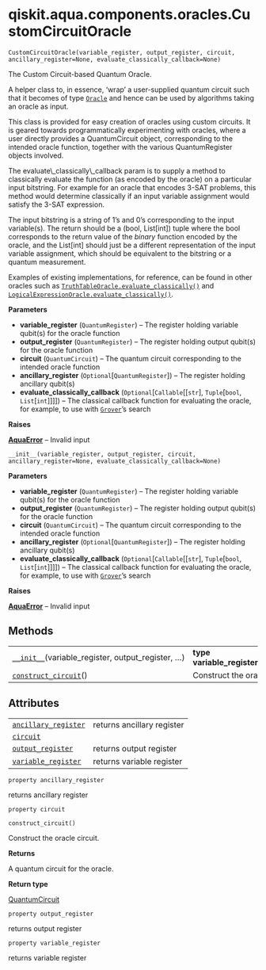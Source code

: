 # qiskit.aqua.components.oracles.CustomCircuitOracle



`CustomCircuitOracle(variable_register, output_register, circuit, ancillary_register=None, evaluate_classically_callback=None)`

The Custom Circuit-based Quantum Oracle.

A helper class to, in essence, ‘wrap’ a user-supplied quantum circuit such that it becomes of type [`Oracle`](qiskit.aqua.components.oracles.Oracle#qiskit.aqua.components.oracles.Oracle "qiskit.aqua.components.oracles.Oracle") and hence can be used by algorithms taking an oracle as input.

This class is provided for easy creation of oracles using custom circuits. It is geared towards programmatically experimenting with oracles, where a user directly provides a QuantumCircuit object, corresponding to the intended oracle function, together with the various QuantumRegister objects involved.

<Admonition title="Note" type="note">
  The evaluate\_classically\_callback param is to supply a method to classically evaluate the function (as encoded by the oracle) on a particular input bitstring. For example for an oracle that encodes 3-SAT problems, this method would determine classically if an input variable assignment would satisfy the 3-SAT expression.

  The input bitstring is a string of 1’s and 0’s corresponding to the input variable(s). The return should be a (bool, List\[int]) tuple where the bool corresponds to the return value of the *binary* function encoded by the oracle, and the List\[int] should just be a different representation of the input variable assignment, which should be equivalent to the bitstring or a quantum measurement.

  Examples of existing implementations, for reference, can be found in other oracles such as [`TruthTableOracle.evaluate_classically()`](qiskit.aqua.components.oracles.TruthTableOracle#qiskit.aqua.components.oracles.TruthTableOracle.evaluate_classically "qiskit.aqua.components.oracles.TruthTableOracle.evaluate_classically") and [`LogicalExpressionOracle.evaluate_classically()`](qiskit.aqua.components.oracles.LogicalExpressionOracle#qiskit.aqua.components.oracles.LogicalExpressionOracle.evaluate_classically "qiskit.aqua.components.oracles.LogicalExpressionOracle.evaluate_classically").
</Admonition>

**Parameters**

*   **variable\_register** (`QuantumRegister`) – The register holding variable qubit(s) for the oracle function
*   **output\_register** (`QuantumRegister`) – The register holding output qubit(s) for the oracle function
*   **circuit** (`QuantumCircuit`) – The quantum circuit corresponding to the intended oracle function
*   **ancillary\_register** (`Optional`\[`QuantumRegister`]) – The register holding ancillary qubit(s)
*   **evaluate\_classically\_callback** (`Optional`\[`Callable`\[\[`str`], `Tuple`\[`bool`, `List`\[`int`]]]]) – The classical callback function for evaluating the oracle, for example, to use with [`Grover`](qiskit.aqua.algorithms.Grover#qiskit.aqua.algorithms.Grover "qiskit.aqua.algorithms.Grover")’s search

**Raises**

[**AquaError**](qiskit.aqua.AquaError#qiskit.aqua.AquaError "qiskit.aqua.AquaError") – Invalid input



`__init__(variable_register, output_register, circuit, ancillary_register=None, evaluate_classically_callback=None)`

**Parameters**

*   **variable\_register** (`QuantumRegister`) – The register holding variable qubit(s) for the oracle function
*   **output\_register** (`QuantumRegister`) – The register holding output qubit(s) for the oracle function
*   **circuit** (`QuantumCircuit`) – The quantum circuit corresponding to the intended oracle function
*   **ancillary\_register** (`Optional`\[`QuantumRegister`]) – The register holding ancillary qubit(s)
*   **evaluate\_classically\_callback** (`Optional`\[`Callable`\[\[`str`], `Tuple`\[`bool`, `List`\[`int`]]]]) – The classical callback function for evaluating the oracle, for example, to use with [`Grover`](qiskit.aqua.algorithms.Grover#qiskit.aqua.algorithms.Grover "qiskit.aqua.algorithms.Grover")’s search

**Raises**

[**AquaError**](qiskit.aqua.AquaError#qiskit.aqua.AquaError "qiskit.aqua.AquaError") – Invalid input

## Methods

|                                                                                                                                                                                   |                                              |
| --------------------------------------------------------------------------------------------------------------------------------------------------------------------------------- | -------------------------------------------- |
| [`__init__`](#qiskit.aqua.components.oracles.CustomCircuitOracle.__init__ "qiskit.aqua.components.oracles.CustomCircuitOracle.__init__")(variable\_register, output\_register, …) | **type variable\_register**`QuantumRegister` |
| [`construct_circuit`](#qiskit.aqua.components.oracles.CustomCircuitOracle.construct_circuit "qiskit.aqua.components.oracles.CustomCircuitOracle.construct_circuit")()             | Construct the oracle circuit.                |

## Attributes

|                                                                                                                                                                        |                            |
| ---------------------------------------------------------------------------------------------------------------------------------------------------------------------- | -------------------------- |
| [`ancillary_register`](#qiskit.aqua.components.oracles.CustomCircuitOracle.ancillary_register "qiskit.aqua.components.oracles.CustomCircuitOracle.ancillary_register") | returns ancillary register |
| [`circuit`](#qiskit.aqua.components.oracles.CustomCircuitOracle.circuit "qiskit.aqua.components.oracles.CustomCircuitOracle.circuit")                                  |                            |
| [`output_register`](#qiskit.aqua.components.oracles.CustomCircuitOracle.output_register "qiskit.aqua.components.oracles.CustomCircuitOracle.output_register")          | returns output register    |
| [`variable_register`](#qiskit.aqua.components.oracles.CustomCircuitOracle.variable_register "qiskit.aqua.components.oracles.CustomCircuitOracle.variable_register")    | returns variable register  |



`property ancillary_register`

returns ancillary register



`property circuit`



`construct_circuit()`

Construct the oracle circuit.

**Returns**

A quantum circuit for the oracle.

**Return type**

[QuantumCircuit](qiskit.circuit.QuantumCircuit#qiskit.circuit.QuantumCircuit "qiskit.circuit.QuantumCircuit")



`property output_register`

returns output register



`property variable_register`

returns variable register

